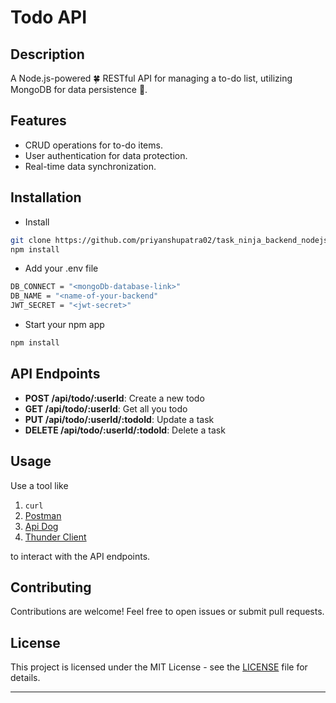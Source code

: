 # Todo API

## Description
A Node.js-powered 🍀 RESTful API for managing a to-do list, utilizing MongoDB for data persistence 🌱.

## Features
- CRUD operations for to-do items.
- User authentication for data protection.
- Real-time data synchronization.

## Installation
- Install
```bash
git clone https://github.com/priyanshupatra02/task_ninja_backend_nodejs
npm install
```
- Add your .env file
```bash
DB_CONNECT = "<mongoDb-database-link>"
DB_NAME = "<name-of-your-backend"
JWT_SECRET = "<jwt-secret>"
```
- Start your npm app
```bash
npm install
```


## API Endpoints

- **POST /api/todo/:userId**: Create a new todo
- **GET /api/todo/:userId**: Get all you todo
- **PUT /api/todo/:userId/:todoId**: Update a task
- **DELETE /api/todo/:userId/:todoId**: Delete a task

## Usage

Use a tool like 
1. `curl`
2. [Postman](https://www.postman.com/)
3. [Api Dog](https://apidog.com/)
4. [Thunder Client](https://www.thunderclient.com/)

to interact with the API endpoints.

## Contributing

Contributions are welcome! Feel free to open issues or submit pull requests.

## License

This project is licensed under the MIT License - see the [LICENSE](LICENSE) file for details.

---
